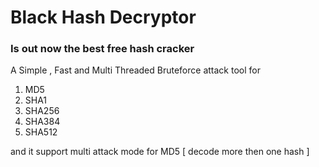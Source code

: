 # Black Hash Decryptor
### Is out now the best free hash cracker

A Simple , Fast and Multi Threaded Bruteforce attack tool for 
1. MD5
2. SHA1
3. SHA256
4. SHA384
5. SHA512

and it support multi attack mode for MD5 [ decode more then one hash ]
